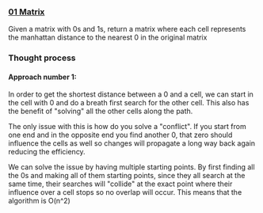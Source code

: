 ### [01 Matrix](https://leetcode.com/explore/challenge/card/july-leetcoding-challenge-2021/612/week-5-july-29th-july-31st/3831/)

Given a matrix with 0s and 1s, return a matrix where each cell represents the manhattan distance to the nearest 0 in the
original matrix

### Thought process

#### Approach number 1:

In order to get the shortest distance between a 0 and a cell, we can start in the cell with 0 and do a breath first
search for the other cell. This also has the benefit of "solving" all the other cells along the path.

The only issue with this is how do you solve a "conflict". If you start from one end and in the opposite end you find
another 0, that zero should influence the cells as well so changes will propagate a long way back again reducing the
efficiency.

We can solve the issue by having multiple starting points. By first finding all the 0s and making all of them starting
points, since they all search at the same time, their searches will "collide" at the exact point where their influence
over a cell stops so no overlap will occur. This means that the algorithm is O(n^2) 
